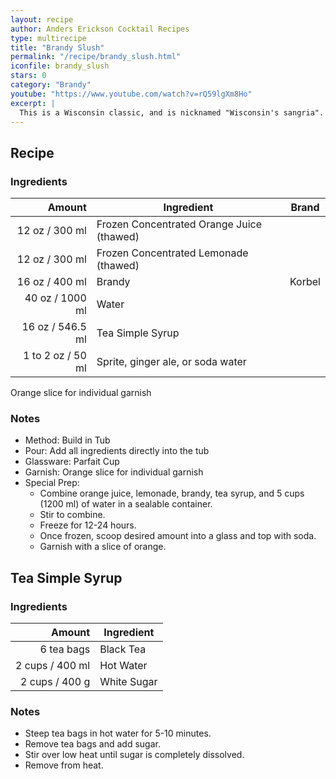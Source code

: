 ```yaml
---
layout: recipe
author: Anders Erickson Cocktail Recipes
type: multirecipe
title: "Brandy Slush"
permalink: "/recipe/brandy_slush.html"
iconfile: brandy_slush
stars: 0
category: "Brandy"
youtube: "https://www.youtube.com/watch?v=rQ59lgXm8Ho"
excerpt: |
  This is a Wisconsin classic, and is nicknamed "Wisconsin's sangria". For a wintery twist, substitute the juice concentrates with cranberry and lime. Top with spicy ginger ale. Garnish with a sprig of rosemary.
---
```


## Recipe

### Ingredients

|    Amount | Ingredient                                | Brand  |
| --------: | ----------------------------------------- | ------ |
|     12 oz / 300 ml | Frozen Concentrated Orange Juice (thawed) |
|     12 oz / 300 ml | Frozen Concentrated Lemonade (thawed)     |
|     16 oz / 400 ml | Brandy                                    | Korbel |
|     40 oz / 1000 ml | Water                                     |
|     16 oz / 546.5 ml | Tea Simple Syrup                          |
| 1 to 2 oz / 50 ml | Sprite, ginger ale, or soda water         |

Orange slice for individual garnish

### Notes

- Method: Build in Tub
- Pour: Add all ingredients directly into the tub
- Glassware: Parfait Cup
- Garnish: Orange slice for individual garnish
- Special Prep:
  - Combine orange juice, lemonade, brandy, tea syrup, and 5 cups (1200 ml) of water in a sealable container.
  - Stir to combine.
  - Freeze for 12-24 hours.
  - Once frozen, scoop desired amount into a glass and top with soda.
  - Garnish with a slice of orange.

## Tea Simple Syrup

### Ingredients

|          Amount | Ingredient  |
| --------------: | ----------- |
|      6 tea bags | Black Tea   |
| 2 cups / 400 ml | Hot Water   |
|  2 cups / 400 g | White Sugar |

### Notes

- Steep tea bags in hot water for 5-10 minutes.
- Remove tea bags and add sugar.
- Stir over low heat until sugar is completely dissolved.
- Remove from heat.
